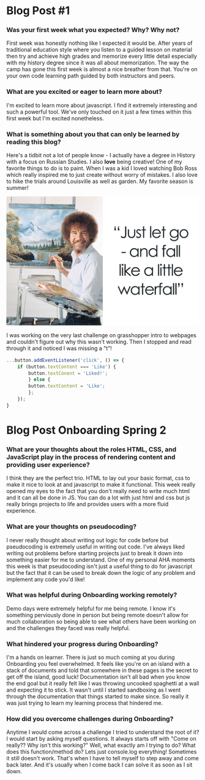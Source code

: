 # Blog Post #1

### Was your first week what you expected? Why? Why not?

First week was honestly nothing like I expected it would be. After years of traditional education style where you listen to a guided lesson on material then try and achieve high grades and memorize every little detail especially with my history degree since it was all about memorization. The way the camp has gone this first week is almost a nice breather from that. You're on your own code learning path guided by both instructors and peers.  

### What are you excited or eager to learn more about?

I'm excited to learn more about javascript. I find it extremely interesting and such a powerful tool. We've only touched on it just a few times within this first week but I'm excited nonetheless.

### What is something about you that can only be learned by reading this blog? 

Here's a tidbit not a lot of people know - I actually have a degree in History with a focus on Russian Studies. I also **love** being creative! One of my favorite things to do is to paint. When I was a kid I loved watching Bob Ross which really inspired me to just create without worry of mistakes. I also love to hike the trials around Louisville as well as garden. My favorite season is summer! 

![bob ross fall like a waterfall](/img/bob-ross-quotes-cover_800.png)

I was working on the very last challenge on grasshopper intro to webpages and couldn't figure out why this wasn't working. Then I stopped and read through it and noticed I was missing a "t"! 

```javascript
...button.addEventListener('click', () => {
    if (button.textContent === 'Like') {
        button.textConent = 'Liked!';
        } else {
        button.textContent = 'Like';
        };
    });
}
```

# Blog Post Onboarding Spring 2

### What are your thoughts about the roles HTML, CSS, and JavaScript play in the process of rendering content and providing user experience?

I think they are the perfect trio. HTML to lay out your basic format, css to make it nice to look at and javascript to make it functional. This week really opened my eyes to the fact that you don't really need to write much html and it can all be done in JS. You can do a lot with just html and css but js really brings projects to life and provides users with a more fluid experience. 

### What are your thoughts on pseudocoding?

I never really thought about writing out logic for code before but pseudocoding is extremely useful in writing out code. I've always liked writing out problems before starting projects just to break it down into something easier for me to understand. One of my personal AHA moments this week is that pseudocoding isn't just a useful thing to do for javascript but the fact that it can be used to break down the logic of any problem and implement any code you'd like! 

### What was helpful during Onboarding working remotely?

Demo days were extremely helpful for me being remote. I know it's something perviously done in person but being remote doesn't allow for much collaboration so being able to see what others have been working on and the challenges they faced was really helpful. 

### What hindered your progress during Onboarding?

I'm a hands on learner. There is just so much coming at you during Onboarding you feel overwhelmed. It feels like you're on an island with a stack of documents and told that somewhere in these pages is the secret to get off the island, good luck! Documentation isn't all bad when you know the end goal but it really felt like I was throwing uncooked spaghetti at a wall and expecting it to stick. It wasn't until I started sandboxing as I went through the documentation that things started to make since. So really it was just trying to learn my learning process that hindered me.  

### How did you overcome challenges during Onboarding? 

Anytime I would come across a challenge I tried to understand the root of it? I would start by asking myself questions. It always starts off with "Come on really?? Why isn't this working?" Well, what exactly am I trying to do? What does this function/method do? Lets just console.log everything! Sometimes it still doesn't work. That's when I have to tell myself to step away and come back later. And it's usually when I come back I can solve it as soon as I sit down. 
